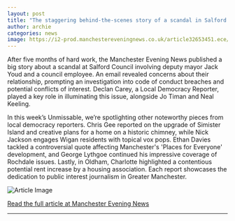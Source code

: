 ```yaml
---
layout: post
title: "The staggering behind-the-scenes story of a scandal in Salford Council"
author: archie
categories: news
image: https://i2-prod.manchestereveningnews.co.uk/article32653451.ece/ALTERNATES/s1200/0_JS368918255-3.jpg
---
```

After five months of hard work, the Manchester Evening News published a big story about a scandal at Salford Council involving deputy mayor Jack Youd and a council employee. An email revealed concerns about their relationship, prompting an investigation into code of conduct breaches and potential conflicts of interest. Declan Carey, a Local Democracy Reporter, played a key role in illuminating this issue, alongside Jo Timan and Neal Keeling.

In this week’s Unmissable, we’re spotlighting other noteworthy pieces from local democracy reporters. Chris Gee reported on the upgrade of Simister Island and creative plans for a home on a historic chimney, while Nick Jackson engages Wigan residents with topical vox pops. Ethan Davies tackled a controversial quote affecting Manchester's 'Places for Everyone' development, and George Lythgoe continued his impressive coverage of Rochdale issues. Lastly, in Oldham, Charlotte highlighted a contentious potential rent increase by a housing association. Each report showcases the dedication to public interest journalism in Greater Manchester.

![Article Image](https://i2-prod.manchestereveningnews.co.uk/article32653451.ece/ALTERNATES/s1200/0_JS368918255-3.jpg)

[Read the full article at Manchester Evening News](https://www.manchestereveningnews.co.uk/news/greater-manchester-news/staggering-behind-scenes-story-scandal-32666337)

---
